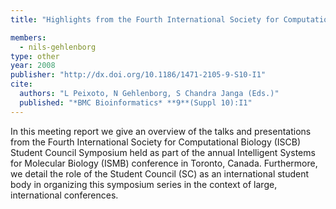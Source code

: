 ```yaml
---
title: "Highlights from the Fourth International Society for Computational Biology (ISCB) Student Council Symposium at the Sixteenth Annual International Conference on Intelligent Systems for Molecular Biology (ISMB)"

members:
  - nils-gehlenborg
type: other
year: 2008
publisher: "http://dx.doi.org/10.1186/1471-2105-9-S10-I1"
cite:
  authors: "L Peixoto, N Gehlenborg, S Chandra Janga (Eds.)"
  published: "*BMC Bioinformatics* **9**(Suppl 10):I1"
---
```

In this meeting report we give an overview of the talks and presentations from the Fourth International Society for Computational Biology (ISCB) Student Council Symposium held as part of the annual Intelligent Systems for Molecular Biology (ISMB) conference in Toronto, Canada. Furthermore, we detail the role of the Student Council (SC) as an international student body in organizing this symposium series in the context of large, international conferences.